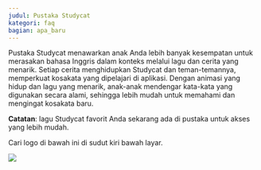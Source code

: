 ```yaml
---
judul: Pustaka Studycat
kategori: faq
bagian: apa_baru
---
```

Pustaka Studycat menawarkan anak Anda lebih banyak kesempatan untuk merasakan bahasa Inggris dalam konteks melalui lagu dan cerita yang menarik. Setiap cerita menghidupkan Studycat dan teman-temannya, memperkuat kosakata yang dipelajari di aplikasi. Dengan animasi yang hidup dan lagu yang menarik, anak-anak mendengar kata-kata yang digunakan secara alami, sehingga lebih mudah untuk memahami dan mengingat kosakata baru. 

**Catatan**: lagu Studycat favorit Anda sekarang ada di pustaka untuk akses yang lebih mudah. 

Cari logo di bawah ini di sudut kiri bawah layar. 

![](https://help.Studycat.com/hc/article_attachments/40392062985497)